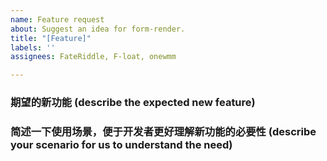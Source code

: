 ```yaml
---
name: Feature request
about: Suggest an idea for form-render.
title: "[Feature]"
labels: ''
assignees: FateRiddle, F-loat, onewmm

---
```


### 期望的新功能 (describe the expected new feature)

### 简述一下使用场景，便于开发者更好理解新功能的必要性 (describe your scenario for us to understand the need)

